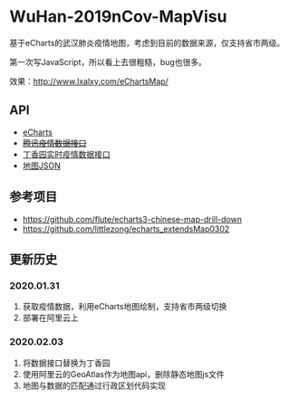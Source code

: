 # WuHan-2019nCov-MapVisu
基于eCharts的武汉肺炎疫情地图，考虑到目前的数据来源，仅支持省市两级。

第一次写JavaScript，所以看上去很粗糙，bug也很多。

效果：http://www.lxalxy.com/eChartsMap/

## API

* [eCharts](https://www.echartsjs.com/zh/index.html)
* ~~[腾讯疫情数据接口](https://service-n9zsbooc-1252957949.gz.apigw.tencentcs.com/release/qq)~~
* [丁香园实时疫情数据接口](https://service-0gg71fu4-1252957949.gz.apigw.tencentcs.com/release/dingxiangyuan)
* [地图JSON](http://datav.aliyun.com/tools/atlas/#&lat=36.363798554158635&lng=118.76495361328125&zoom=8)

## 参考项目

* https://github.com/flute/echarts3-chinese-map-drill-down
* https://github.com/littlezong/echarts_extendsMap0302

## 更新历史

### 2020.01.31

1. 获取疫情数据，利用eCharts地图绘制，支持省市两级切换
2. 部署在阿里云上

### 2020.02.03

1. 将数据接口替换为丁香园
2. 使用阿里云的GeoAtlas作为地图api，删除静态地图js文件
3. 地图与数据的匹配通过行政区划代码实现
